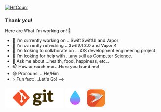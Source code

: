 [![HitCount](http://hits.dwyl.com/rogerbay/rogerbay.svg)](http://hits.dwyl.com/rogerbay/rogerbay)

### Thank you! 

Here are What I'm working on! 👋


- 🔭 I’m currently working on ...Swift SwiftUI and Vapor
- 🌱 I’m currently refreshing ...SwiftUI 2.0 and Vapor 4
- 👯 I’m looking to collaborate on ... iOS development engineering project.
- 🤔 I’m looking for help with ...any skill as Computer Science.
- 💬 Ask me about ...health, food, happiness, etc...
- 📫 How to reach me: ...Here you found me!
- 😄 Pronouns: ...He/Him
- ⚡ Fun fact: ...Let's Go!
-->

<td>
<td align="center" width="20%"
    <span><b><center></center></b></span>
    <img height=65px src="https://github.com/rogerbay/image-public/blob/master/git.png">
      <img height=65px src="https://github.com/rogerbay/image-public/blob/master/vapordroplet.png">
       <img height=65px src="https://github.com/rogerbay/image-public/blob/master/swiftUp.jpg">
</td>


